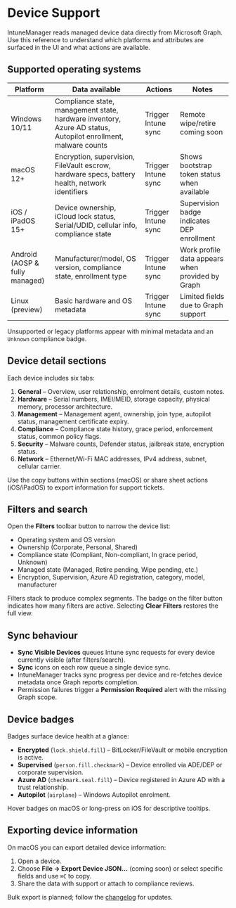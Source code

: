 # Device Support

IntuneManager reads managed device data directly from Microsoft Graph. Use this reference to understand which platforms and attributes are surfaced in the UI and what actions are available.

## Supported operating systems

| Platform | Data available | Actions | Notes |
| --- | --- | --- | --- |
| Windows 10/11 | Compliance state, management state, hardware inventory, Azure AD status, Autopilot enrollment, malware counts | Trigger Intune sync | Remote wipe/retire coming soon |
| macOS 12+ | Encryption, supervision, FileVault escrow, hardware specs, battery health, network identifiers | Trigger Intune sync | Shows bootstrap token status when available |
| iOS / iPadOS 15+ | Device ownership, iCloud lock status, Serial/UDID, cellular info, compliance state | Trigger Intune sync | Supervision badge indicates DEP enrollment |
| Android (AOSP & fully managed) | Manufacturer/model, OS version, compliance state, enrollment type | Trigger Intune sync | Work profile data appears when provided by Graph |
| Linux (preview) | Basic hardware and OS metadata | Trigger Intune sync | Limited fields due to Graph support |

Unsupported or legacy platforms appear with minimal metadata and an `Unknown` compliance badge.

## Device detail sections

Each device includes six tabs:

1. **General** – Overview, user relationship, enrolment details, custom notes.
2. **Hardware** – Serial numbers, IMEI/MEID, storage capacity, physical memory, processor architecture.
3. **Management** – Management agent, ownership, join type, autopilot status, management certificate expiry.
4. **Compliance** – Compliance state history, grace period, enforcement status, common policy flags.
5. **Security** – Malware counts, Defender status, jailbreak state, encryption status.
6. **Network** – Ethernet/Wi-Fi MAC addresses, IPv4 address, subnet, cellular carrier.

Use the copy buttons within sections (macOS) or share sheet actions (iOS/iPadOS) to export information for support tickets.

## Filters and search

Open the **Filters** toolbar button to narrow the device list:

- Operating system and OS version
- Ownership (Corporate, Personal, Shared)
- Compliance state (Compliant, Non-compliant, In grace period, Unknown)
- Managed state (Managed, Retire pending, Wipe pending, etc.)
- Encryption, Supervision, Azure AD registration, category, model, manufacturer

Filters stack to produce complex segments. The badge on the filter button indicates how many filters are active. Selecting **Clear Filters** restores the full view.

## Sync behaviour

- **Sync Visible Devices** queues Intune sync requests for every device currently visible (after filters/search).
- **Sync** icons on each row queue a single device sync.
- IntuneManager tracks sync progress per device and re-fetches device metadata once Graph reports completion.
- Permission failures trigger a **Permission Required** alert with the missing Graph scope.

## Device badges

Badges surface device health at a glance:

- **Encrypted** (`lock.shield.fill`) – BitLocker/FileVault or mobile encryption is active.
- **Supervised** (`person.fill.checkmark`) – Device enrolled via ADE/DEP or corporate supervision.
- **Azure AD** (`checkmark.seal.fill`) – Device registered in Azure AD with a trust relationship.
- **Autopilot** (`airplane`) – Windows Autopilot enrolment.

Hover badges on macOS or long-press on iOS for descriptive tooltips.

## Exporting device information

On macOS you can export detailed device information:

1. Open a device.
2. Choose **File → Export Device JSON…** (coming soon) or select specific fields and use `⌘C` to copy.
3. Share the data with support or attach to compliance reviews.

Bulk export is planned; follow the [changelog](changelog.md) for updates.
